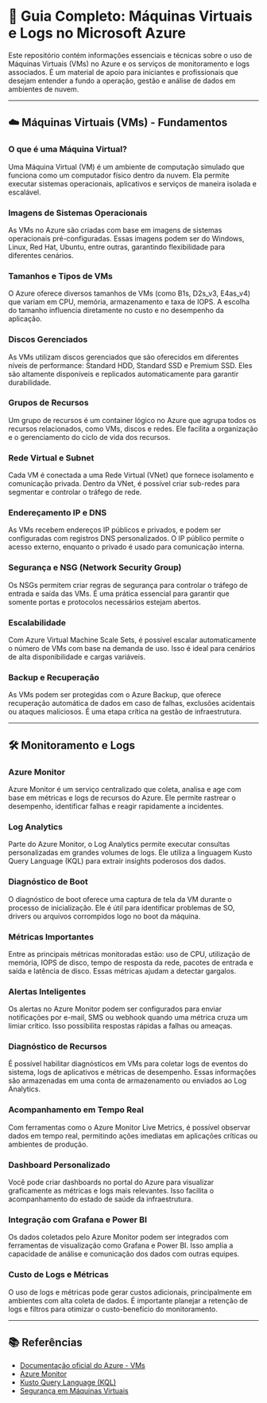 
# 📘 Guia Completo: Máquinas Virtuais e Logs no Microsoft Azure

Este repositório contém informações essenciais e técnicas sobre o uso de Máquinas Virtuais (VMs) no Azure e os serviços de monitoramento e logs associados. É um material de apoio para iniciantes e profissionais que desejam entender a fundo a operação, gestão e análise de dados em ambientes de nuvem.

---

## ☁️ Máquinas Virtuais (VMs) - Fundamentos

### O que é uma Máquina Virtual?
Uma Máquina Virtual (VM) é um ambiente de computação simulado que funciona como um computador físico dentro da nuvem. Ela permite executar sistemas operacionais, aplicativos e serviços de maneira isolada e escalável.

### Imagens de Sistemas Operacionais
As VMs no Azure são criadas com base em imagens de sistemas operacionais pré-configuradas. Essas imagens podem ser do Windows, Linux, Red Hat, Ubuntu, entre outras, garantindo flexibilidade para diferentes cenários.

### Tamanhos e Tipos de VMs
O Azure oferece diversos tamanhos de VMs (como B1s, D2s_v3, E4as_v4) que variam em CPU, memória, armazenamento e taxa de IOPS. A escolha do tamanho influencia diretamente no custo e no desempenho da aplicação.

### Discos Gerenciados
As VMs utilizam discos gerenciados que são oferecidos em diferentes níveis de performance: Standard HDD, Standard SSD e Premium SSD. Eles são altamente disponíveis e replicados automaticamente para garantir durabilidade.

### Grupos de Recursos
Um grupo de recursos é um container lógico no Azure que agrupa todos os recursos relacionados, como VMs, discos e redes. Ele facilita a organização e o gerenciamento do ciclo de vida dos recursos.

### Rede Virtual e Subnet
Cada VM é conectada a uma Rede Virtual (VNet) que fornece isolamento e comunicação privada. Dentro da VNet, é possível criar sub-redes para segmentar e controlar o tráfego de rede.

### Endereçamento IP e DNS
As VMs recebem endereços IP públicos e privados, e podem ser configuradas com registros DNS personalizados. O IP público permite o acesso externo, enquanto o privado é usado para comunicação interna.

### Segurança e NSG (Network Security Group)
Os NSGs permitem criar regras de segurança para controlar o tráfego de entrada e saída das VMs. É uma prática essencial para garantir que somente portas e protocolos necessários estejam abertos.

### Escalabilidade
Com Azure Virtual Machine Scale Sets, é possível escalar automaticamente o número de VMs com base na demanda de uso. Isso é ideal para cenários de alta disponibilidade e cargas variáveis.

### Backup e Recuperação
As VMs podem ser protegidas com o Azure Backup, que oferece recuperação automática de dados em caso de falhas, exclusões acidentais ou ataques maliciosos. É uma etapa crítica na gestão de infraestrutura.

---

## 🛠️ Monitoramento e Logs

### Azure Monitor
Azure Monitor é um serviço centralizado que coleta, analisa e age com base em métricas e logs de recursos do Azure. Ele permite rastrear o desempenho, identificar falhas e reagir rapidamente a incidentes.

### Log Analytics
Parte do Azure Monitor, o Log Analytics permite executar consultas personalizadas em grandes volumes de logs. Ele utiliza a linguagem Kusto Query Language (KQL) para extrair insights poderosos dos dados.

### Diagnóstico de Boot
O diagnóstico de boot oferece uma captura de tela da VM durante o processo de inicialização. Ele é útil para identificar problemas de SO, drivers ou arquivos corrompidos logo no boot da máquina.

### Métricas Importantes
Entre as principais métricas monitoradas estão: uso de CPU, utilização de memória, IOPS de disco, tempo de resposta da rede, pacotes de entrada e saída e latência de disco. Essas métricas ajudam a detectar gargalos.

### Alertas Inteligentes
Os alertas no Azure Monitor podem ser configurados para enviar notificações por e-mail, SMS ou webhook quando uma métrica cruza um limiar crítico. Isso possibilita respostas rápidas a falhas ou ameaças.

### Diagnóstico de Recursos
É possível habilitar diagnósticos em VMs para coletar logs de eventos do sistema, logs de aplicativos e métricas de desempenho. Essas informações são armazenadas em uma conta de armazenamento ou enviados ao Log Analytics.

### Acompanhamento em Tempo Real
Com ferramentas como o Azure Monitor Live Metrics, é possível observar dados em tempo real, permitindo ações imediatas em aplicações críticas ou ambientes de produção.

### Dashboard Personalizado
Você pode criar dashboards no portal do Azure para visualizar graficamente as métricas e logs mais relevantes. Isso facilita o acompanhamento do estado de saúde da infraestrutura.

### Integração com Grafana e Power BI
Os dados coletados pelo Azure Monitor podem ser integrados com ferramentas de visualização como Grafana e Power BI. Isso amplia a capacidade de análise e comunicação dos dados com outras equipes.

### Custo de Logs e Métricas
O uso de logs e métricas pode gerar custos adicionais, principalmente em ambientes com alta coleta de dados. É importante planejar a retenção de logs e filtros para otimizar o custo-benefício do monitoramento.

---

## 📚 Referências

- [Documentação oficial do Azure - VMs](https://learn.microsoft.com/pt-br/azure/virtual-machines/)
- [Azure Monitor](https://learn.microsoft.com/pt-br/azure/azure-monitor/overview)
- [Kusto Query Language (KQL)](https://learn.microsoft.com/pt-br/azure/data-explorer/kusto/query/)
- [Segurança em Máquinas Virtuais](https://learn.microsoft.com/pt-br/azure/security/fundamentals/virtual-machines-overview)
